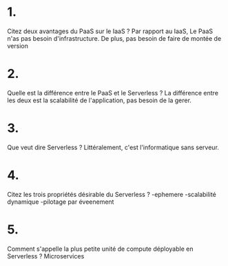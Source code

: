 # 1.
Citez deux avantages du PaaS sur le IaaS ?
Par rapport au IaaS, Le PaaS n'as pas besoin d'infrastructure. De plus, pas besoin de faire de montée de version
# 2.
Quelle est la différence entre le PaaS et le Serverless ?
La différence entre les deux est la scalabilité de l'application, pas besoin de la gerer.
# 3.
Que veut dire Serverless ?
Littéralement, c'est l'informatique sans serveur.
# 4.
Citez les trois propriétés désirable du Serverless ?
-ephemere
-scalabilité dynamique
-pilotage par éveenement
# 5.
Comment s'appelle la plus petite unité de compute déployable en Serverless ?
Microservices